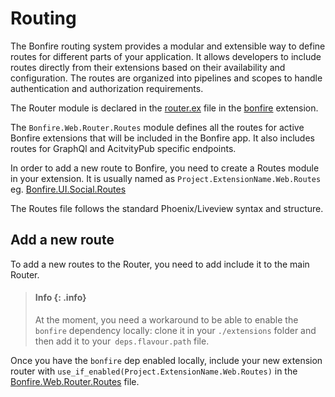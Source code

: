 <!--
SPDX-FileCopyrightText: 2025 Bonfire Networks <https://bonfirenetworks.org/contact/>

SPDX-License-Identifier: CC0-1.0
-->

# Routing

The Bonfire routing system provides a modular and extensible way to define routes for different parts of your application. 
It allows developers to include routes directly from their extensions based on their availability and configuration. 
The routes are organized into pipelines and scopes to handle authentication and authorization requirements.

The Router module is declared in the [router.ex](https://github.com/bonfire-networks/bonfire/blob/main/lib/web/router.ex) file in the [bonfire](https://github.com/bonfire-networks/bonfire) extension.

The `Bonfire.Web.Router.Routes` module defines all the routes for active Bonfire extensions that will be included in the Bonfire app. It also includes routes for GraphQl and AcitvityPub specific endpoints.


In order to add a new route to Bonfire, you need to create a Routes module in your extension. It is usually named as `Project.ExtensionName.Web.Routes` eg. [Bonfire.UI.Social.Routes](https://github.com/bonfire-networks/bonfire_social/blob/main/lib/bonfire_social_web/routes.ex)

The Routes file follows the standard Phoenix/Liveview syntax and structure.

## Add a new route

To add a new routes to the Router, you need to add include it to the main Router. 

> #### Info {: .info}
>
> At the moment, you need a workaround to be able to enable the `bonfire` dependency locally: clone it in your `./extensions` folder and then add it to your` deps.flavour.path` file.

Once you have the `bonfire` dep enabled locally, include your new extension router with `use_if_enabled(Project.ExtensionName.Web.Routes)` in the [Bonfire.Web.Router.Routes](https://github.com/bonfire-networks/bonfire/blob/main/lib/web/router.ex) file.

